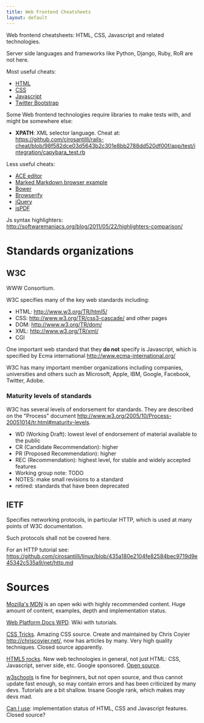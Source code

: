 ```yaml
---
title: Web Frontend Cheatsheets
layout: default
---
```


Web frontend cheatsheets: HTML, CSS, Javascript and related technologies.

Server side languages and frameworks like Python, Django, Ruby, RoR are not here.

Most useful cheats:

- [HTML](html.html)
- [CSS](css.html)
- [Javascript](js.html)
- [Twitter Bootstrap](bootstrap.html)

Some Web frontend technologies require libraries to make tests with, and might be somewhere else:

- **XPATH**: XML selector language. Cheat at: <https://github.com/cirosantilli/rails-cheat/blob/98f582dce03d5643b2c301e8bb2788dd520df00f/app/test/integration/capybara_test.rb>

Less useful cheats:

- [ACE editor](ace.html)
- [Marked Markdown browser example](marked.html)
- [Bower](bower/)
- [Browserify](browserify/)
- [jQuery](jquery.html)
- [jsPDF](jspdf/)

Js syntax highlighters: <http://softwaremaniacs.org/blog/2011/05/22/highlighters-comparison/>

# Standards organizations

## W3C

WWW Consortium.

W3C specifies many of the key web standards including:

- HTML: <http://www.w3.org/TR/html5/>
- CSS:  <http://www.w3.org/TR/css3-cascade/> and other pages
- DOM:  <http://www.w3.org/TR/dom/>
- XML:  <http://www.w3.org/TR/xml/>
- CGI

One important web standard that they **do not** specify is Javascript, which is specified by Ecma international <http://www.ecma-international.org/>

W3C has many important member organizations including companies, universities and others such as Microsoft, Apple, IBM, Google, Facebook, Twitter, Adobe.

### Maturity levels of standards

W3C has several levels of endorsement for standards. They are described on the "Process" document <http://www.w3.org/2005/10/Process-20051014/tr.html#maturity-levels>.

- WD (Working Draft):            lowest level of endorsement of material available to the public
- CR (Candidate Recommendation): higher
- PR (Proposed Recommendation):  higher
- REC (Recommendation):          highest level, for stable and widely accepted features
- Working group note:            TODO
- NOTES:                         make small revisions to a standard
- retired:                       standards that have been deprecated

## IETF

Specifies networking protocols, in particular HTTP, which is used at many points of W3C documentation.

Such protocols shall not be covered here.

For an HTTP tutorial see: <https://github.com/cirosantilli/linux/blob/435a180e2104fe82584bec9719d9e45342c535a9/net/http.md>

# Sources

[Mozilla's MDN](https://developer.mozilla.org) is an open wiki with highly
recommended content. Huge amount of content, examples, depth and implementation status.

[Web Platform Docs WPD](http://docs.webplatform.org/wiki/Main_Page). Wiki with tutorials.

[CSS Tricks](http://css-tricks.com/). Amazing CSS source. Create and maintained by Chris Coyier <http://chriscoyier.net/>,
now has articles by many. Very high quality techniques. Closed source apparently.

[HTML5 rocks](http://www.html5rocks.com/en/). New web technologies in general, not just HTML:
CSS, Javascript, server side, etc. Google sponsored. [Open source](https://github.com/html5rocks/www.html5rocks.com).

[w3schools](http://www.w3schools.com) is fine for beginners,
but not open source, and thus cannot update fast enough,
so may contain errors and has been criticized by many devs.
Tutorials are a bit shallow.
Insane Google rank, which makes may devs mad.

[Can I use](http://caniuse.com/): implementation status of HTML, CSS and Javascript features.
Closed source?
